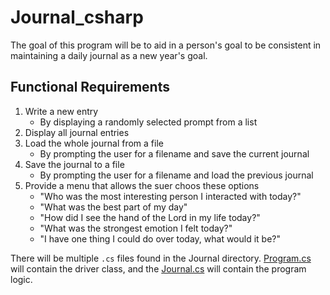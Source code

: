 # Journal_csharp
The goal of this program will be to aid in a person's goal to be consistent in maintaining a daily journal as a new year's goal.
## Functional Requirements
1. Write a new entry
    * By displaying a randomly selected prompt from a list
2. Display all journal entries
3. Load the whole journal from a file
    * By prompting the user for a filename and save the current journal
4. Save the journal to a file
    * By prompting the user for a filename and load the previous journal
5. Provide a menu that allows the suer choos these options
    * "Who was the most interesting person I interacted with today?"
    * "What was the best part of my day"
    * "How did I see the hand of the Lord in my life today?"
    * "What was the strongest emotion I felt today?"
    * "I have one thing I could do over today, what would it be?"

There will be multiple `.cs` files found in the Journal directory. [Program.cs]() will contain the driver class, and the [Journal.cs]() will contain the program logic.

